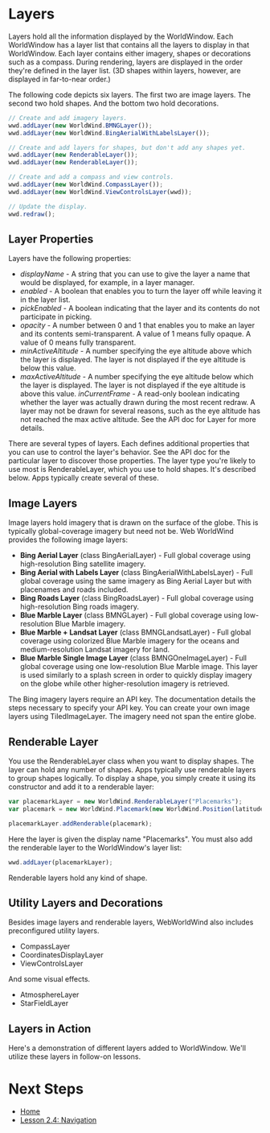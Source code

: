 <style>
    iframe {
        width: 100 vw;
        height: 700px;
    }    
</style>
# Layers

Layers hold all the information displayed by the WorldWindow. Each WorldWindow has a layer list that contains all the layers to display in that WorldWindow. Each layer contains either imagery, shapes or decorations such as a compass. During rendering, layers are displayed in the order they're defined in the layer list. (3D shapes within layers, however, are displayed in far-to-near order.)

The following code depicts six layers. The first two are image layers. The second two hold shapes. And the bottom two hold decorations.

```javascript
// Create and add imagery layers.
wwd.addLayer(new WorldWind.BMNGLayer());
wwd.addLayer(new WorldWind.BingAerialWithLabelsLayer());

// Create and add layers for shapes, but don't add any shapes yet.
wwd.addLayer(new RenderableLayer());
wwd.addLayer(new RenderableLayer());

// Create and add a compass and view controls.
wwd.addLayer(new WorldWind.CompassLayer());
wwd.addLayer(new WorldWind.ViewControlsLayer(wwd));

// Update the display.
wwd.redraw();
```

## Layer Properties

Layers have the following properties:

* _displayName_ - A string that you can use to give the layer a name that would be displayed, for example, in a layer manager.
* _enabled_ - A boolean that enables you to turn the layer off while leaving it in the layer list.
* _pickEnabled_ - A boolean indicating that the layer and its contents do not participate in picking.
* _opacity_ - A number between 0 and 1 that enables you to make an layer and its contents semi-transparent. A value of 1 means fully opaque. A value of 0 means fully transparent.
* _minActiveAltitude_ - A number specifying the eye altitude above which the layer is displayed. The layer is not displayed if the eye altitude is below this value.
* _maxActiveAltitude_ - A number specifying the eye altitude below which the layer is displayed. The layer is not displayed if the eye altitude is above this value.
_inCurrentFrame_ - A read-only boolean indicating whether the layer was actually drawn during the most recent redraw. A layer may not be drawn for several reasons, such as the eye altitude has not reached the max active altitude.
See the API doc for Layer for more details.

There are several types of layers. Each defines additional properties that you can use to control the layer's behavior. See the API doc for the particular layer to discover those properties. The layer type you're likely to use most is RenderableLayer, which you use to hold shapes. It's described below. Apps typically create several of these.

## Image Layers

Image layers hold imagery that is drawn on the surface of the globe. This is typically global-coverage imagery but need not be. Web WorldWind provides the following image layers:

* __Bing Aerial Layer__ (class BingAerialLayer) - Full global coverage using high-resolution Bing satellite imagery.
* __Bing Aerial with Labels Layer__ (class BingAerialWithLabelsLayer) - Full global coverage using the same imagery as Bing Aerial Layer but with placenames and roads included.
* __Bing Roads Layer__ (class BingRoadsLayer) - Full global coverage using high-resolution Bing roads imagery.
* __Blue Marble Layer__ (class BMNGLayer) - Full global coverage using low-resolution Blue Marble imagery.
* __Blue Marble + Landsat Layer__ (class BMNGLandsatLayer) - Full global coverage using colorized Blue Marble imagery for the oceans and medium-resolution Landsat imagery for land.
* __Blue Marble Single Image Layer__ (class BMNGOneImageLayer) - Full global coverage using one low-resolution Blue Marble image. This layer is used similarly to a splash screen in order to quickly display imagery on the globe while other higher-resolution imagery is retrieved.

The Bing imagery layers require an API key. The documentation details the steps necessary to specify your API key. You can create your own image layers using TiledImageLayer. The imagery need not span the entire globe.

## Renderable Layer

You use the RenderableLayer class when you want to display shapes. The layer can hold any number of shapes. Apps typically use renderable layers to group shapes logically. To display a shape, you simply create it using its constructor and add it to a renderable layer:

```javascript
var placemarkLayer = new WorldWind.RenderableLayer("Placemarks");
var placemark = new WorldWind.Placemark(new WorldWind.Position(latitude, longitude, altitude));

placemarkLayer.addRenderable(placemark);
```

Here the layer is given the display name "Placemarks". You must also add the renderable layer to the WorldWindow's layer list:

```javascript
wwd.addLayer(placemarkLayer);
```

Renderable layers hold any kind of shape.

## Utility Layers and Decorations

Besides image layers and renderable layers, WebWorldWind also includes preconfigured utility layers.

* CompassLayer
* CoordinatesDisplayLayer
* ViewControlsLayer

And some visual effects.

* AtmosphereLayer
* StarFieldLayer

## Layers in Action

Here's a demonstration of different layers added to WorldWindow. We'll utilize these layers in follow-on lessons.
    
<script async src="//jsfiddle.net/nasazach/hjatdgbz/4/embed/"></script>

# Next Steps
    
* [Home](../../)
* [Lesson 2.4: Navigation](./navigation.html)
